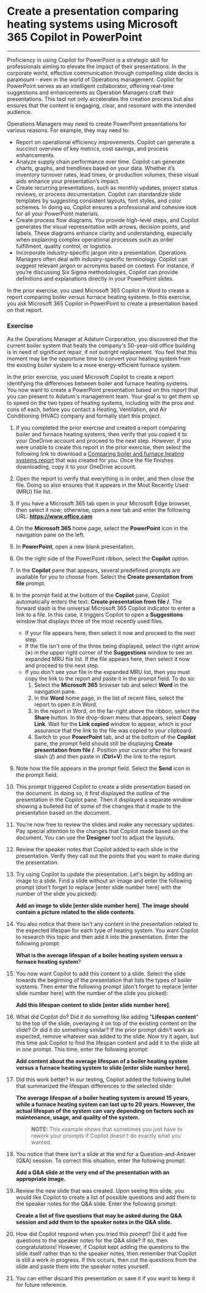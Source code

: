 # Create a presentation comparing heating systems using Microsoft 365 Copilot in PowerPoint
---
Proficiency in using Copilot for PowerPoint is a strategic skill for professionals aiming to elevate the impact of their presentations. In the corporate world, effective communication through compelling slide decks is paramount - even in the world of Operations management. Copilot for PowerPoint serves as an intelligent collaborator, offering real-time suggestions and enhancements as Operation Managers craft their presentations. This tool not only accelerates the creation process but also ensures that the content is engaging, clear, and resonant with the intended audience.

Operations Managers may need to create PowerPoint presentations for various reasons. For example, they may need to:

 -  Report on operational efficiency improvements. Copilot can generate a succinct overview of key metrics, cost savings, and process enhancements.
 -  Analyze supply chain performance over time. Copilot can generate charts, graphs, and trendlines based on your data. Whether it’s inventory turnover rates, lead times, or production volumes, these visual aids enhance your presentation’s impact.
 -  Create recurring presentations, such as monthly updates, project status reviews, or process documentation. Copilot can standardize slide templates by suggesting consistent layouts, font styles, and color schemes. In doing so, Copilot ensures a professional and cohesive look for all your PowerPoint materials.
 -  Create process flow diagrams. You provide high-level steps, and Copilot generates the visual representation with arrows, decision points, and labels. These diagrams enhance clarity and understanding, especially when explaining complex operational processes such as order fulfillment, quality control, or logistics.<br>
 -  Incorporate industry-specific jargon into a presentation. Operations Managers often deal with industry-specific terminology. Copilot can suggest relevant jargon or acronyms based on context. For instance, if you’re discussing Six Sigma methodologies, Copilot can provide definitions and explanations directly in your PowerPoint slides.

In the prior exercise, you used Microsoft 365 Copilot in Word to create a report comparing boiler versus furnace heating systems. In this exercise, you ask Microsoft 365 Copilot in PowerPoint to create a presentation based on that report.

### Exercise

As the Operations Manager at Adatum Corporation, you discovered that the current boiler system that heats the company's 50-year-old office building is in need of significant repair, if not outright replacement. You feel that this moment may be the opportune time to convert your heating system from the existing boiler system to a more energy-efficient furnace system.

In the prior exercise, you used Microsoft Copilot to create a report identifying the differences between boiler and furnace heating systems. You now want to create a PowerPoint presentation based on this report that you can present to Adatum's management team. Your goal is to get them up to speed on the two types of heating systems, including with the pros and cons of each, before you contact a Heating, Ventilation, and Air Conditioning (HVAC) company and formally start this project.

1.  If you completed the prior exercise and created a report comparing boiler and furnace heating systems, then verify that you copied it to your OneDrive account and proceed to the next step. However, if you were unable to create this report in the prior exercise, then select the following link to download a [Comparing boiler and furnace heating systems report](https://go.microsoft.com/fwlink/?linkid=2269121) that was created for you. Once the file finishes downloading, copy it to your OneDrive account.
2.  Open the report to verify that everything is in order, and then close the file. Doing so also ensures that it appears in the Most Recently Used (MRU) file list.
3.  If you have a Microsoft 365 tab open in your Microsoft Edge browser, then select it now; otherwise, open a new tab and enter the following URL: **https://www.office.com**
4.  On the **Microsoft 365** home page, select the **PowerPoint** icon in the navigation pane on the left.
5.  In **PowerPoint**, open a new blank presentation.
6.  On the right side of the PowerPoint ribbon, select the **Copilot** option.
7.  In the **Copilot** pane that appears, several predefined prompts are available for you to choose from. Select the **Create presentation from file** prompt.
8.  In the prompt field at the bottom of the **Copilot** pane, Copilot automatically enters the text: **Create presentation from file /**. The forward slash is the universal Microsoft 365 Copilot indicator to enter a link to a file. In this case, it triggers Copilot to open a **Suggestions** window that displays three of the most recently used files.
     -  If your file appears here, then select it now and proceed to the next step.
     -  If the file isn't one of the three being displayed, select the right arrow (**&gt;**) in the upper right corner of the **Suggestions** window to see an expanded MRU file list. If the file appears here, then select it now and proceed to the next step.
     -  If you don't see your file in the expanded MRU list, then you must copy the link to the report and paste it in the prompt field. To do so:
        1.  Select the **Microsoft 365** browser tab and select **Word** in the navigation pane.
        2.  In the **Word** home page, in the list of recent files, select the report to open it in Word.
        3.  In the report in Word, on the far-right above the ribbon, select the **Share** button. In the drop-down menu that appears, select **Copy Link**. Wait for the **Link copied** window to appear, which is your assurance that the link to the file was copied to your clipboard.
        4.  Switch to your **PowerPoint** tab, and at the bottom of the **Copilot** pane, the prompt field should still be displaying **Create presentation from file /**. Position your cursor after the forward slash (**/**) and then paste in (**Ctrl+V**) the link to the report.
9.  Note how the file appears in the prompt field. Select the **Send** icon in the prompt field.
10. This prompt triggered Copilot to create a slide presentation based on the document. In doing so, it first displayed the outline of the presentation in the Copilot pane. Then it displayed a separate window showing a bulleted list of some of the changes that it made to the presentation based on the document.
11. You're now free to review the slides and make any necessary updates. Pay special attention to the changes that Copilot made based on the document. You can use the **Designer** tool to adjust the layouts.
12. Review the speaker notes that Copilot added to each slide in the presentation. Verify they call out the points that you want to make during the presentation.
13. Try using Copilot to update the presentation. Let's begin by adding an image to a slide. Find a slide without an image and enter the following prompt (don't forget to replace \[enter slide number here\] with the number of the slide you picked):
    
    **Add an image to slide \[enter slide number here\]**. **The image should contain a picture related to the slide contents**.
14. You also notice that there isn't any content in the presentation related to the expected lifespan for each type of heating system. You want Copilot to research this topic and then add it into the presentation. Enter the following prompt:
    
    **What is the average lifespan of a boiler heating system versus a furnace heating system**?
15. You now want Copilot to add this content to a slide. Select the slide towards the beginning of the presentation that lists the types of boiler systems. Then enter the following prompt (don't forget to replace \[enter slide number here\] with the number of the slide you picked):
    
    **Add this lifespan content to slide \[enter slide number here\]**.
16. What did Copilot do? Did it do something like adding "**Lifespan content**" to the top of the slide, overlaying it on top of the existing content on the slide? Or did it do something similar? If the prior prompt didn't work as expected, remove whatever was added to the slide. Now try it again, but this time ask Copilot to find the lifespan content and add it to the slide all in one prompt. This time, enter the following prompt:
    
    **Add content about the average lifespan of a boiler heating system versus a furnace heating system to slide \[enter slide number here\].**
17. Did this work better? In our testing, Copilot added the following bullet that summarized the lifespan differences to the selected slide:
    
    **The average lifespan of a boiler heating system is around 15 years, while a furnace heating system can last up to 20 years. However, the actual lifespan of the system can vary depending on factors such as maintenance, usage, and quality of the system.**

    > **NOTE:** This example shows that sometimes you just have to rework your prompts if Copilot doesn't do exactly what you wanted.

18. You notice that there isn't a slide at the end for a Question-and-Answer (Q&A) session. To correct this situation, enter the following prompt:
    
    **Add a Q&A slide at the very end of the presentation with an appropriate image.**
19. Review the new slide that was created. Upon seeing this slide, you would like Copilot to create a list of possible questions and add them to the speaker notes for the Q&A slide. Enter the following prompt:
    
    **Create a list of five questions that may be asked during the Q&A session and add them to the speaker notes in the Q&A slide.**
20. How did Copilot respond when you tried this prompt? Did it add five questions to the speaker notes for the Q&A slide? If so, then congratulations! However, if Copilot kept adding the questions to the slide itself rather than to the speaker notes, then remember that Copilot is still a work in progress. If this occurs, then cut the questions from the slide and paste them into the speaker notes yourself.
21. You can either discard this presentation or save it if you want to keep it for future reference.
